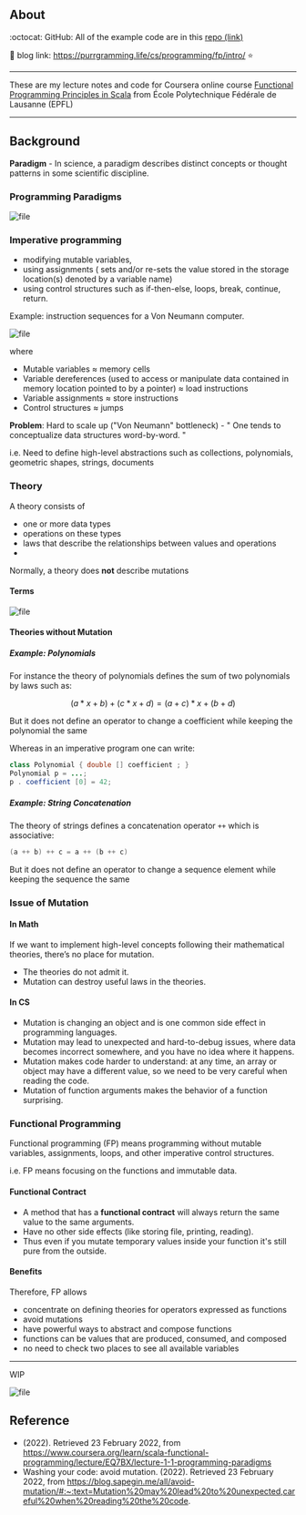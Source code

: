  

## About  

:octocat: GitHub: All of the example code are in this [repo (link)](https://github.com/Victoria-Pinzhen-Liao/Functional-Programming)

:page_facing_up:  blog link: https://purrgramming.life/cs/programming/fp/intro/   :star:

-------------------------------------------

These are my lecture notes and code for Coursera online course [Functional Programming Principles in Scala](https://www.coursera.org/learn/scala-functional-programming/home/week/1) from École Polytechnique Fédérale de Lausanne (EPFL)

-------------------------------------------

## Background 

**Paradigm** - In science, a paradigm describes distinct concepts or thought patterns in some scientific discipline. 
  
### Programming Paradigms 

 
![file](https://purrgramming.life/wp-content/uploads/2022/02/image-1645655330430.png)


### Imperative programming 
- modifying mutable variables, 
- using assignments ( sets and/or re-sets the value stored in the storage location(s) denoted by a variable name)
- using control structures such as if-then-else, loops, break, continue, return. 

Example:  instruction sequences for a Von Neumann computer.

![file](https://purrgramming.life/wp-content/uploads/2022/02/image-1645655317849.png)

where 
- Mutable variables ≈ memory cells 
- Variable dereferences (used to access or manipulate data contained in memory location pointed to by a pointer) ≈ load instructions 
- Variable assignments ≈ store instructions 
- Control structures ≈ jumps

**Problem**: Hard to scale up ("Von Neumann" bottleneck) - " One tends to conceptualize data structures word-by-word. "

i.e.  Need to define high-level abstractions such as collections, polynomials, geometric shapes, strings, documents

### Theory 

A theory consists of
-  one or more data types
- operations on these types
-  laws that describe the relationships between values and operations
- 
Normally, a theory does **not** describe mutations

#### Terms

 

![file](https://purrgramming.life/wp-content/uploads/2022/02/image-1645655307025.png)

#### Theories without Mutation 

##### Example: Polynomials 

For instance the theory of polynomials defines the sum of two polynomials by laws such as: 

$$(a*x + b) + (c*x + d) = (a + c)*x + (b + d)$$


But it does not define an operator to change a coefficient while keeping the polynomial the same

Whereas in an imperative program one can write: 
```java
class Polynomial { double [] coefficient ; } 
Polynomial p = ...; 
p . coefficient [0] = 42;
```

##### Example: String Concatenation

The theory of strings defines a concatenation operator `++` which is associative: 

```scala
(a ++ b) ++ c = a ++ (b ++ c)
```
But it does not define an operator to change a sequence element while keeping the sequence the same

### Issue of Mutation

#### In Math
If we want to implement high-level concepts following their mathematical theories, there’s no place for mutation.
- The theories do not admit it. 
-  Mutation can destroy useful laws in the theories.

#### In CS
- Mutation is changing an object and is one common side effect in programming languages.
- Mutation may lead to unexpected and hard-to-debug issues, where data becomes incorrect somewhere, and you have no idea where it happens.
- Mutation makes code harder to understand: at any time, an array or object may have a different value, so we need to be very careful when reading the code.
- Mutation of function arguments makes the behavior of a function surprising.


### Functional Programming 
Functional programming (FP) means programming without mutable variables, assignments, loops, and other imperative control structures. 

i.e. FP means focusing on the functions and immutable data. 

#### Functional Contract
- A method that has a  **functional contract**  will always return the same value to the same arguments.
- Have no other side effects (like storing file, printing, reading). 
- Thus even if you mutate temporary values inside your function it's still pure from the outside. 

#### Benefits
Therefore, FP  allows

- concentrate on defining theories for operators expressed as functions
- avoid mutations
-  have powerful ways to abstract and compose functions
- functions can be values that are produced, consumed, and composed
-   no need to check two places to see all available variables

------------

WIP 

![file](https://purrgramming.life/wp-content/uploads/2022/02/image-1645655296547.png)

## Reference
- (2022). Retrieved 23 February 2022, from https://www.coursera.org/learn/scala-functional-programming/lecture/EQ7BX/lecture-1-1-programming-paradigms
-  Washing your code: avoid mutation. (2022). Retrieved 23 February 2022, from https://blog.sapegin.me/all/avoid-mutation/#:~:text=Mutation%20may%20lead%20to%20unexpected,careful%20when%20reading%20the%20code.

 
